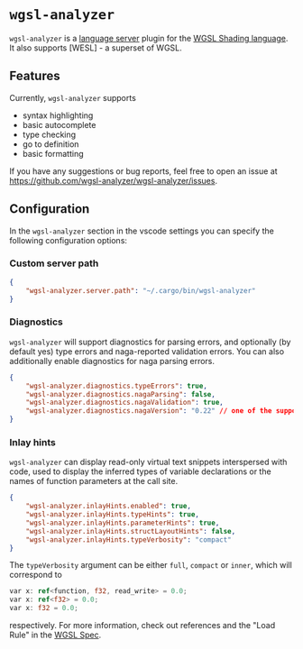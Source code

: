 # `wgsl-analyzer`

`wgsl-analyzer` is a [language server](https://microsoft.github.io/language-server-protocol/) plugin for the [WGSL Shading language](https://www.w3.org/TR/WGSL).
It also supports [WESL] - a superset of WGSL.

## Features

Currently, `wgsl-analyzer` supports

- syntax highlighting
- basic autocomplete
- type checking
- go to definition
- basic formatting

If you have any suggestions or bug reports, feel free to open an issue at <https://github.com/wgsl-analyzer/wgsl-analyzer/issues>.

## Configuration

In the `wgsl-analyzer` section in the vscode settings you can specify the following configuration options:

### Custom server path

```json
{
	"wgsl-analyzer.server.path": "~/.cargo/bin/wgsl-analyzer"
}
```

### Diagnostics

`wgsl-analyzer` will support diagnostics for parsing errors, and optionally (by default yes) type errors and naga-reported validation errors.
You can also additionally enable diagnostics for naga parsing errors.

```json
{
	"wgsl-analyzer.diagnostics.typeErrors": true,
	"wgsl-analyzer.diagnostics.nagaParsing": false,
	"wgsl-analyzer.diagnostics.nagaValidation": true,
	"wgsl-analyzer.diagnostics.nagaVersion": "0.22" // one of the supported versions or 'main'
}
```

### Inlay hints

`wgsl-analyzer` can display read-only virtual text snippets interspersed with code, used to display the inferred types of variable declarations or the names of function parameters at the call site.

```json
{
	"wgsl-analyzer.inlayHints.enabled": true,
	"wgsl-analyzer.inlayHints.typeHints": true,
	"wgsl-analyzer.inlayHints.parameterHints": true,
	"wgsl-analyzer.inlayHints.structLayoutHints": false,
	"wgsl-analyzer.inlayHints.typeVerbosity": "compact"
}
```

The `typeVerbosity` argument can be either `full`, `compact` or `inner`, which will correspond to

```rust
var x: ref<function, f32, read_write> = 0.0;
var x: ref<f32> = 0.0;
var x: f32 = 0.0;
```

respectively. For more information, check out references and the "Load Rule" in the [WGSL Spec](https://www.w3.org/TR/WGSL/#load-rule).
